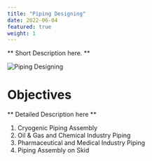 ```yaml
---
title: "Piping Designing"
date: 2022-06-04
featured: true
weight: 1
---
```


** Short Description here. **

![Piping Designing](/images/austin-distel-nGc5RT2HmF0-unsplash.jpg)

# Objectives 

** Detailed Description here **

1. Cryogenic Piping Assembly
2. Oil & Gas and Chemical Industry Piping
3. Pharmaceutical and Medical Industry Piping
4. Piping Assembly on Skid